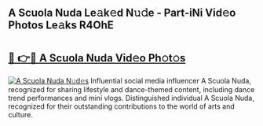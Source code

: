 ## A Scuola Nuda Le𝚊k𝚎d N𝚞𝚍e - Part-iNi Vid𝚎o Photos Le𝚊ks R4OhE

# <h2><a href="http://fbbdhx.evod.top/?m=A+Scuola+Nuda">🔗 👉🔴 A Scuola Nuda Vid𝚎o Ph𝚘t𝚘s</a></h2>

[![A Scuola Nuda N𝚞d𝚎s](https://i.imgur.com/8V9OHl7.gif)](http://fbbdhx.evod.top/?m=A+Scuola+Nuda)
Influential social media influencer A Scuola Nuda, recognized for sharing lifestyle and dance-themed content, including dance trend performances and mini vlogs. Distinguished individual A Scuola Nuda, recognized for their outstanding contributions to the world of arts and culture. 
